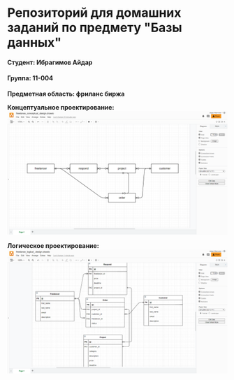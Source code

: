 # Репозиторий для домашних заданий по предмету "Базы данных"


#### Студент: Ибрагимов Айдар

#### Группа: 11-004

**Предметная область: фриланс биржа**


**Концептуальное проектирование:**
![Conceptual design](/img/conceptual_design.png)

**Логическое проектирование:**
![Logical design](/img/logical_design.png)